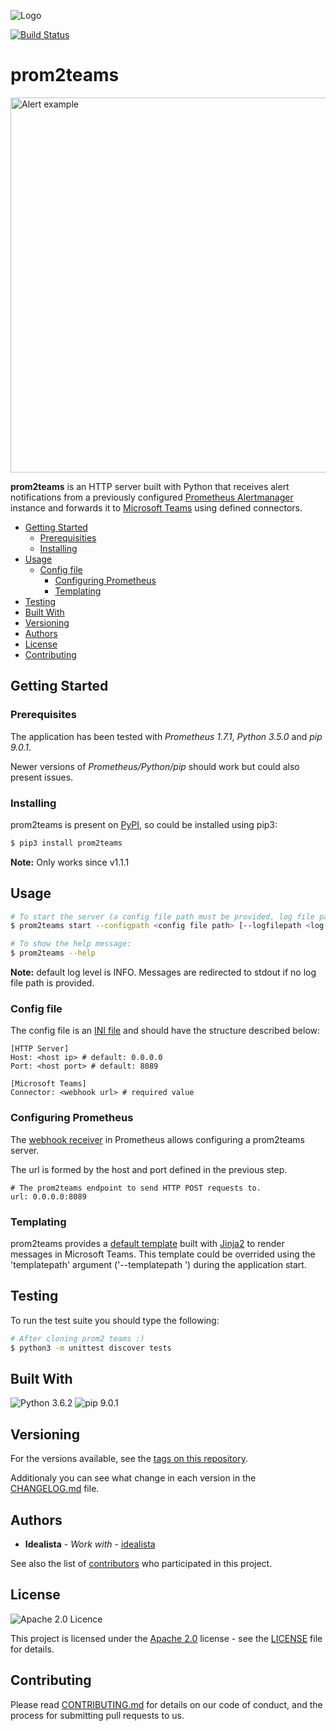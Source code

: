 ![Logo](https://raw.githubusercontent.com/idealista/prom2teams/master/logo.gif)

[![Build Status](https://travis-ci.org/idealista/prom2teams.png)](https://travis-ci.org/idealista/prom2teams)

# prom2teams

<img src="assets/example.png" alt="Alert example" style="width: 600px;"/>

**prom2teams** is an HTTP server built with Python that receives alert notifications from a previously configured [Prometheus Alertmanager](https://github.com/prometheus/alertmanager) instance and forwards it to [Microsoft Teams](https://teams.microsoft.com/) using defined connectors.

- [Getting Started](#getting-started)
	- [Prerequisities](#prerequisities)
	- [Installing](#installing)
- [Usage](#usage)
  - [Config file](#config-file)
	- [Configuring Prometheus](#configuring-prometheus)
	- [Templating](#templating)
- [Testing](#testing)
- [Built With](#built-with)
- [Versioning](#versioning)
- [Authors](#authors)
- [License](#license)
- [Contributing](#contributing)

## Getting Started

### Prerequisites

The application has been tested with _Prometheus 1.7.1_, _Python 3.5.0_ and _pip 9.0.1_.

Newer versions of _Prometheus/Python/pip_ should work but could also present issues.

### Installing

prom2teams is present on [PyPI](https://pypi.python.org/pypi/prom2teams), so could be installed using pip3:

```bash
$ pip3 install prom2teams
```

**Note:** Only works since v1.1.1

## Usage

```bash
# To start the server (a config file path must be provided, log file path, log level and Jinja2 template path are optional arguments):
$ prom2teams start --configpath <config file path> [--logfilepath <log file path>] [--loglevel (DEBUG|INFO|WARNING|ERROR|CRITICAL)] [--templatepath <Jinja2 template file path>]

# To show the help message:
$ prom2teams --help
```

**Note:** default log level is INFO. Messages are redirected to stdout if no log file path is provided.

### Config file

The config file is an [INI file](https://docs.python.org/3/library/configparser.html#supported-ini-file-structure) and should have the structure described below:

```
[HTTP Server]
Host: <host ip> # default: 0.0.0.0
Port: <host port> # default: 8089

[Microsoft Teams]
Connector: <webhook url> # required value
```

### Configuring Prometheus

The [webhook receiver](https://prometheus.io/docs/alerting/configuration/#<webhook_config>) in Prometheus allows configuring a prom2teams server.

The url is formed by the host and port defined in the previous step.

```
# The prom2teams endpoint to send HTTP POST requests to.
url: 0.0.0.0:8089
```

### Templating

prom2teams provides a [default template](app/teams/template.j2) built with [Jinja2](http://jinja.pocoo.org/docs/2.9/) to render messages in Microsoft Teams. This template could be overrided using the 'templatepath' argument ('--templatepath <Jinja2 template file path>') during the application start.

## Testing

To run the test suite you should type the following:

```bash
# After cloning prom2 teams :)
$ python3 -m unittest discover tests
```

## Built With
![Python 3.6.2](https://img.shields.io/badge/Python-3.6.2-green.svg)
![pip 9.0.1](https://img.shields.io/badge/pip-9.0.1-green.svg)

## Versioning

For the versions available, see the [tags on this repository](https://github.com/idealista/prom2teams/tags).

Additionaly you can see what change in each version in the [CHANGELOG.md](CHANGELOG.md) file.

## Authors

* **Idealista** - *Work with* - [idealista](https://github.com/idealista)

See also the list of [contributors](https://github.com/idealista/prom2teams/contributors) who participated in this project.

## License

![Apache 2.0 Licence](https://img.shields.io/hexpm/l/plug.svg)

This project is licensed under the [Apache 2.0](https://www.apache.org/licenses/LICENSE-2.0) license - see the [LICENSE](LICENSE) file for details.

## Contributing

Please read [CONTRIBUTING.md](.github/CONTRIBUTING.md) for details on our code of conduct, and the process for submitting pull requests to us.
